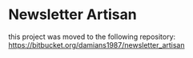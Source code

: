 Newsletter Artisan
==================

this project was moved to the following repository:
https://bitbucket.org/damians1987/newsletter_artisan
